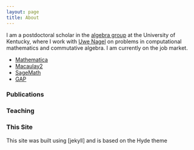 ```yaml
---
layout: page
title: About
---
```


I am a postdoctoral scholar in the [algebra group](https://math.as.uky.edu/algebra-and-number-theory) at the University of Kentucky, where I work with [Uwe Nagel](https://math.as.uky.edu/users/urnage2) on problems in computational mathematics and commutative algebra. I am currently on the job market.

* [Mathematica](https://www.wolfram.com/mathematica/)
* [Macaulay2](https://faculty.math.illinois.edu/Macaulay2/)
* [SageMath](https://www.sagemath.org/)
* [GAP](https://www.gap-system.org/)

### Publications

### Teaching

### This Site

This site was built using [jekyll] and is based on the Hyde theme
